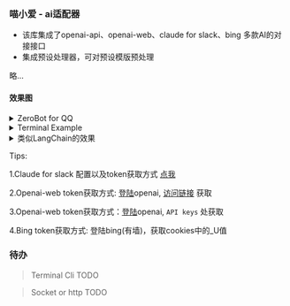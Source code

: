 ### 喵小爱 - ai适配器

* 该库集成了openai-api、openai-web、claude for slack、bing 多款AI的对接接口
* 集成预设处理器，可对预设模版预处理

略...

#### 效果图

<details>
<summary>ZeroBot for QQ </summary>
<br/>
<a href="https://github.com/bincooo/ZeroBot-Plugin">【魔改ZeroBot-Plugin项目地址】</a>
<img src="resources/%E6%88%AA%E5%B1%8F2023-07-08%2000.02.13.png"  />
</details>

<details>
<summary>Terminal Example</summary>
<br/>
<img src="resources/%E6%88%AA%E5%B1%8F2023-07-08%2000.20.51.png"  />
</details>

<details>
<summary>类似LangChain的效果</summary>
<br/>
基础预设：
<img src="resources/%E6%88%AA%E5%B1%8F2023-07-09%2005.58.49.png" />
<br/>
设置执行链：
<code>
<pre>
	lmt := MiaoX.NewCommonLimiter()
	if err := lmt.RegChain("embellish", &EmbellishInterceptor{}); err != nil {
		panic(err)
	}
</pre>
</code>
<img src="resources/%E6%88%AA%E5%B1%8F2023-07-09%2006.03.24.png" />
<br/>
效果图：
<img src="resources/%E6%88%AA%E5%B1%8F2023-07-09%2006.08.03.png" />
</details>

Tips:

1.Claude for slack 配置以及token获取方式 [点我](https://github.com/Anyc66666666/claude-api)

2.Openai-web token获取方式: [登陆](http://chat.openai.com/)openai,  [访问链接](https://chat.openai.com/api/auth/session) 获取

3.Openai-web token获取方式：[登陆](https://platform.openai.com/)openai, `API keys` 处获取

4.Bing token获取方式:  登陆bing(有墙)，获取cookies中的_U值

### 待办

> Terminal Cli TODO

> Socket or http TODO
